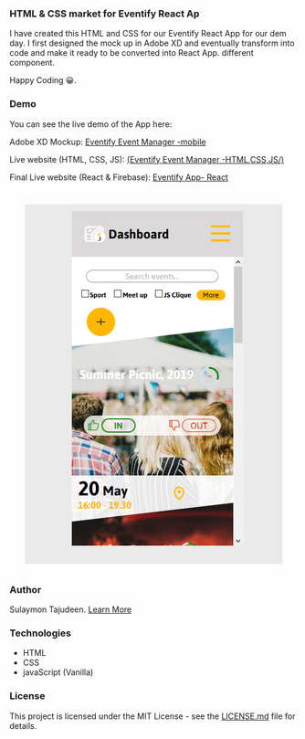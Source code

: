 ### HTML & CSS market for Eventify React Ap

I have created this HTML and CSS for our Eventify React App for our dem day. I first designed the mock up in Adobe XD and eventually transform into code and make it ready to be converted into React App. different component.

Happy Coding 😀.

### Demo

You can see the live demo of the App here:

Adobe XD Mockup: [Eventify Event Manager -mobile](https://xd.adobe.com/view/3571d1a3-b0b2-47b3-6771-678a0a2a1928-4340/screen/676d1d94-0ae3-4bbe-a2ff-f3da2bd3c16b/Dashboard?fullscreen)

Live website (HTML, CSS, JS): [(Eventify Event Manager -HTML,CSS,JS/)](https://sulaymon333.github.io/eventify-app-no-react/)

Final Live website (React & Firebase): [Eventify App- React](https://eventify-beta.netlify.com/)

# <p align="center"><img src="./assets/images/demo.png"/></p>

### Author

Sulaymon Tajudeen. [Learn More](https://sulaymontajudeen.com/)

### Technologies

-   HTML
-   CSS
-   javaScript (Vanilla)

### License

This project is licensed under the MIT License - see the [LICENSE.md](./LICENSE.md) file for details.
